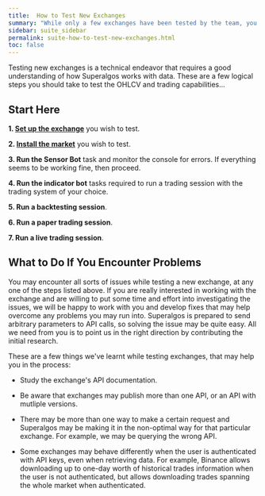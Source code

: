 ```yaml
---
title:  How to Test New Exchanges
summary: "While only a few exchanges have been tested by the team, you may wish to test other exchanges you may be interested in. This is how."
sidebar: suite_sidebar
permalink: suite-how-to-test-new-exchanges.html
toc: false
---
```


Testing new exchanges is a technical endeavor that requires a good understanding of how Superalgos works with data. These are a few logical steps you should take to test the OHLCV and trading capabilities...

## Start Here

**1. [Set up the exchange](suite-how-to-set-up-a-new-exchange.html)** you wish to test.

**2. [Install the market](suite-how-to-install-a-new-market.html)** you wish to test.

**3. Run the Sensor Bot** task and monitor the console for errors. If everything seems to be working fine, then proceed.

**4. Run the indicator bot** tasks required to run a trading session with the trading system of your choice.

**5. Run a backtesting session**.

**6. Run a paper trading session**.

**7. Run a live trading session**.

## What to Do If You Encounter Problems

You may encounter all sorts of issues while testing a new exchange, at any one of the steps listed above. If you are really interested in working with the exchange and are willing to put some time and effort into investigating the issues, we will be happy to work with you and develop fixes that may help overcome any problems you may run into. Superalgos is prepared to send arbitrary parameters to API calls, so solving the issue may be quite easy. All we need from you is to point us in the right direction by contributing the initial research.

These are a few things we've learnt while testing exchanges, that may help you in the process:

* Study the exchange's API documentation.

* Be aware that exchanges may publish more than one API, or an API with mutliple versions.

* There may be more than one way to make a certain request and Superalgos may be making it in the non-optimal way for that particular exchange. For example, we may be querying the wrong API.

* Some exchanges may behave differently when the user is authenticated with API keys, even when retrieving data. For example, Binance allows downloading up to one-day worth of historical trades information when the user is not authenticated, but allows downloading trades spanning the whole market when authenticated.
